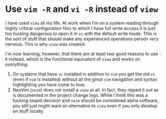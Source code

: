 # Use `vim -R` and `vi -R` instead of `view`

I have used `view` all my life. At work when I'm on a system reading through highly critical configuration files to which I have full write access it is just too fucking dangerous to open it in `vi` with the default write mode. This is the sort of stuff that should make any experienced operations person very nervous. This is why `view` was created.

I'm now learning, however, that there are at least two good reasons to use `-R` instead, which is the functional equivalent of `view` and works on *everything*.

1. On systems that have `vi` installed in addition to `vim` you get the old `vi` (even if `vim` is installed) without all the great `vim` navigation and syntax highlighting you have come to love.
1. NeoVim (`nvim`) does not install a `view` at all. In fact, they ripped it out as is documented in the project change logs. While I think this was a fucking stupid decision and `nvim` should be considered alpha software, you still just might want an alternative to `view` even if you only develop on stuff locally.
